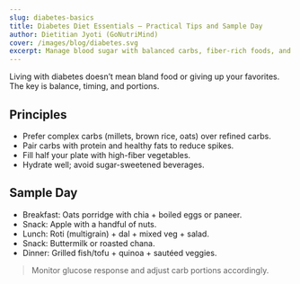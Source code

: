 ```yaml
---
slug: diabetes-basics
title: Diabetes Diet Essentials – Practical Tips and Sample Day
author: Dietitian Jyoti (GoNutriMind)
cover: /images/blog/diabetes.svg
excerpt: Manage blood sugar with balanced carbs, fiber-rich foods, and steady meal timing. Includes a sample one-day plan.
---
```


Living with diabetes doesn’t mean bland food or giving up your favorites. The key is balance, timing, and portions.

## Principles
- Prefer complex carbs (millets, brown rice, oats) over refined carbs.
- Pair carbs with protein and healthy fats to reduce spikes.
- Fill half your plate with high-fiber vegetables.
- Hydrate well; avoid sugar-sweetened beverages.

## Sample Day
- Breakfast: Oats porridge with chia + boiled eggs or paneer.
- Snack: Apple with a handful of nuts.
- Lunch: Roti (multigrain) + dal + mixed veg + salad.
- Snack: Buttermilk or roasted chana.
- Dinner: Grilled fish/tofu + quinoa + sautéed veggies.

> Monitor glucose response and adjust carb portions accordingly.
